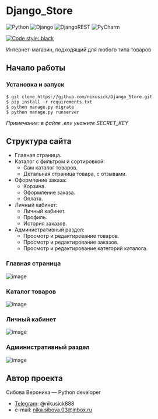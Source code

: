 # Django_Store
![Python](https://img.shields.io/badge/python-3670A0?style=for-the-badge&logo=python&logoColor=ffdd54)
![Django](https://img.shields.io/badge/django-%23092E20.svg?style=for-the-badge&logo=django&logoColor=white)
![DjangoREST](https://img.shields.io/badge/DJANGO-REST-ff1709?style=for-the-badge&logo=django&logoColor=white&color=ff1709&labelColor=gray)
![PyCharm](https://img.shields.io/badge/pycharm-143?style=for-the-badge&logo=pycharm&logoColor=black&color=black&labelColor=green)


[![Code style: black](https://img.shields.io/badge/code%20style-black-000000.svg)](https://github.com/psf/black)


Интернет-магазин, подходящий для любого типа товаров

## Начало работы

### Установка и запуск

```console
$ git clone https://github.com/nikusick/Django_Store.git
$ pip install -r requirements.txt
$ python manage.py migrate
$ python manage.py runserver
```
*Примечание: в файле .env укажите SECRET_KEY*

## Структура сайта

* Главная страница.
* Каталог с фильтром и сортировкой:
  * Сам каталог товаров.
  * Детальная страница товара, с отзывами.
* Оформление заказа:
  * Корзина.
  * Оформление заказа.
  * Оплата.
* Личный кабинет:
  * Личный кабинет.
  * Профиль.
  * История заказов.
* Административный раздел:
  * Просмотр и редактирование товаров.
  * Просмотр и редактирование заказов.
  * Просмотр и редактирование категорий каталога.
 
### Главная страница

![image](https://github.com/nikusick/Django_Store/assets/91880536/42410a03-15a3-46c7-9690-4bd04a16a638)

### Каталог товаров

![image](https://github.com/nikusick/Django_Store/assets/91880536/efac791c-f6c1-4ea2-9680-03e88d3315fa)

### Личный кабинет

![image](https://github.com/nikusick/Django_Store/assets/91880536/7ddd4976-454a-4063-a471-2cf4a4021dcf)

### Административный раздел

![image](https://github.com/nikusick/Django_Store/assets/91880536/8b075ff1-4701-4801-b4f7-257e0a5ff150)


## Автор проекта
Сибова Вероника — Python developer
- [Telegram](https://web.telegram.org/k/): @nikusick888
- e-mail: nika.sibova.03@inbox.ru
